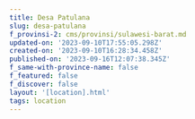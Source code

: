 ```yaml
---
title: Desa Patulana
slug: desa-patulana
f_provinsi-2: cms/provinsi/sulawesi-barat.md
updated-on: '2023-09-10T17:55:05.298Z'
created-on: '2023-09-10T16:28:34.458Z'
published-on: '2023-09-16T12:07:38.345Z'
f_same-with-province-name: false
f_featured: false
f_discover: false
layout: '[location].html'
tags: location
---
```



